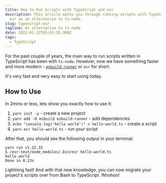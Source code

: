 ```yaml
---
title: How to Run Scripts with TypeScript and esr
description: This article walks you through running scripts with TypeScript and
  esr as an alternative to ts-node.
slug: typescript-esr
tagline: An alternative to ts-node
date: 2022-01-12T05:03:55.909Z
tags:
  - TypeScript
---
```

For the past couple of years, the main way to run scripts written in TypeScript has been with `ts-node`. However, now we have something faster and more modern - [`esbuild-runner`](https://github.com/folke/esbuild-runner) or `esr` for short.

It's very fast and very easy to start using today. 

## How to Use

In 2mins or less, lets show you exactly how to use it:

1. `yarn init -y` - create a new project
2. `yarn add -D esbuild esbuild-runner` - add dependencies
3. `echo "console.log('hello world')" > hello-world.ts` - create a script
4. `yarn esr hello-world.ts` - run your script

After that, you should see the following output in your terminal:

```shell
yarn run v1.22.15
$ /esr-test/node_modules/.bin/esr hello-world.ts
hello world
Done in 0.23s
```

Lightning fast! And with that new knowledge, you can now migrate your project's scripts over from Bash to TypeScript. Woohoo!
